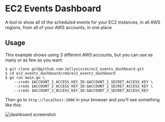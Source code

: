 EC2 Events Dashboard
====================

A tool to show all of the scheduled events for your EC2 instances, in all AWS regions, from all of your AWS accounts, in one place

Usage
-----

This example shows using 3 different AWS accounts, but you can use as many or as few as you want

    $ git clone git@github.com:Jellyvision/ec2_events_dashboard.git
    $ cd ec2_events_dashboard/cmd/ec2_events_dashboard
    $ go run main.go \
        --creds $ACCOUNT_1_ACCESS_KEY_ID:$ACCOUNT_1_SECRET_ACCESS_KEY \
        --creds $ACCOUNT_2_ACCESS_KEY_ID:$ACCOUNT_2_SECRET_ACCESS_KEY \
        --creds $ACCOUNT_3_ACCESS_KEY_ID:$ACCOUNT_3_SECRET_ACCESS_KEY

Then go to `http://localhost:3000` in your browser and you'll see something like this:

![dashboard screenshot](https://github.com/Jellyvision/ec2_events_dashboard/blog/master/screenshot.png)
